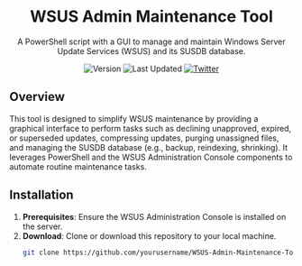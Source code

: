 <div align="center">
  <h1>WSUS Admin Maintenance Tool</h1>
  <p>A PowerShell script with a GUI to manage and maintain Windows Server Update Services (WSUS) and its SUSDB database.</p>
  <img src="https://img.shields.io/badge/Version-1.0-blue.svg" alt="Version">
  <img src="https://img.shields.io/badge/Last%20Updated-July%2011,%202025-green.svg" alt="Last Updated">
  <a href="https://twitter.com/brazilianscriptguy">
    <img src="https://img.shields.io/badge/Twitter-@brazilianscriptguy-blue.svg" alt="Twitter">
  </a>
</div>

<div align="left">

## Overview
This tool is designed to simplify WSUS maintenance by providing a graphical interface to perform tasks such as declining unapproved, expired, or superseded updates, compressing updates, purging unassigned files, and managing the SUSDB database (e.g., backup, reindexing, shrinking). It leverages PowerShell and the WSUS Administration Console components to automate routine maintenance tasks.

## Installation
1. **Prerequisites**: Ensure the WSUS Administration Console is installed on the server.
2. **Download**: Clone or download this repository to your local machine.
   ```bash
   git clone https://github.com/yourusername/WSUS-Admin-Maintenance-Tool.git
